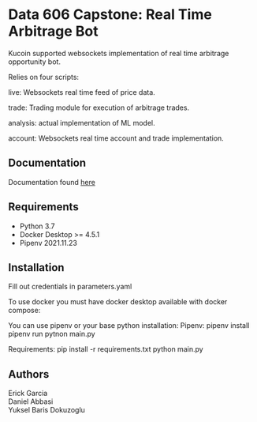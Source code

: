 # Data 606 Capstone: Real Time Arbitrage Bot

Kucoin supported websockets implementation of real time arbitrage opportunity bot.

Relies on four scripts:

live:
Websockets real time feed of price data.

trade:
Trading module for execution of arbitrage trades.

analysis:
actual implementation of ML model.

account:
Websockets real time account and trade implementation.

## Documentation

Documentation found [here](https://ehgp.github.io/data_606_capstone/)

## Requirements

* Python 3.7
* Docker Desktop >= 4.5.1
* Pipenv 2021.11.23

## Installation

Fill out credentials in parameters.yaml

To use docker you must have docker desktop available with docker compose:

You can use pipenv or your base python installation:
Pipenv:
pipenv install
pipenv run pytnon main.py

Requirements:
pip install -r requirements.txt
python main.py

## Authors

Erick Garcia<br>
Daniel Abbasi<br>
Yuksel Baris Dokuzoglu
